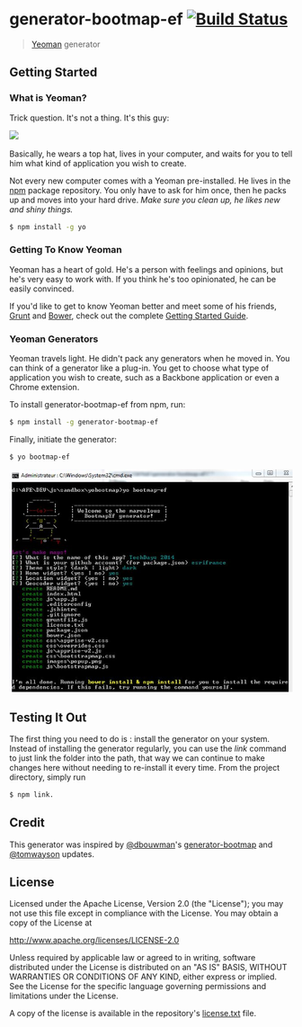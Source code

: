 # generator-bootmap-ef [![Build Status](https://secure.travis-ci.org/tsamaya/generator-bootmap-ef.png?branch=master)](https://travis-ci.org/tsamaya/generator-bootmap-ef)

> [Yeoman](http://yeoman.io) generator


## Getting Started

### What is Yeoman?

Trick question. It's not a thing. It's this guy:

![](http://i.imgur.com/JHaAlBJ.png)

Basically, he wears a top hat, lives in your computer, and waits for you to tell him what kind of application you wish to create.

Not every new computer comes with a Yeoman pre-installed. He lives in the [npm](https://npmjs.org) package repository. You only have to ask for him once, then he packs up and moves into your hard drive. *Make sure you clean up, he likes new and shiny things.*

```bash
$ npm install -g yo
```

### Getting To Know Yeoman

Yeoman has a heart of gold. He's a person with feelings and opinions, but he's very easy to work with. If you think he's too opinionated, he can be easily convinced.

If you'd like to get to know Yeoman better and meet some of his friends, [Grunt](http://gruntjs.com) and [Bower](http://bower.io), check out the complete [Getting Started Guide](https://github.com/yeoman/yeoman/wiki/Getting-Started).

### Yeoman Generators

Yeoman travels light. He didn't pack any generators when he moved in. You can think of a generator like a plug-in. You get to choose what type of application you wish to create, such as a Backbone application or even a Chrome extension.

To install generator-bootmap-ef from npm, run:

```bash
$ npm install -g generator-bootmap-ef
```

Finally, initiate the generator:

```bash
$ yo bootmap-ef
```
![](https://raw.githubusercontent.com/tsamaya/generator-bootmap-ef/master/docs/images/yo.jpg)


## Testing It Out

The first thing you need to do is : install the generator on your system. Instead of installing the generator regularly, you can use the *link* command to just link the folder into the path, that way we can continue to make changes here without needing to re-install it every time. From the project directory, simply run 
```bash
$ npm link.
```

## Credit

This generator was inspired by [@dbouwman](https://github.com/dbouwman)'s [generator-bootmap](https://github.com/dbouwman/generator-bootmap) and [@tomwayson](https://github.com/tomwayson/) updates.

## License


Licensed under the Apache License, Version 2.0 (the "License");
you may not use this file except in compliance with the License.
You may obtain a copy of the License at

   http://www.apache.org/licenses/LICENSE-2.0

Unless required by applicable law or agreed to in writing, software
distributed under the License is distributed on an "AS IS" BASIS,
WITHOUT WARRANTIES OR CONDITIONS OF ANY KIND, either express or implied.
See the License for the specific language governing permissions and
limitations under the License.

A copy of the license is available in the repository's [license.txt](license.txt) file.

